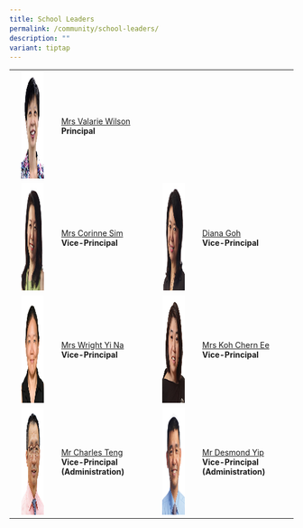```yaml
---
title: School Leaders
permalink: /community/school-leaders/
description: ""
variant: tiptap
---
```

<table><tbody><tr><td rowspan="1" colspan="1"><p></p></td><td rowspan="1" colspan="1"><div class="isomer-image-wrapper"><img style="width: 70%;" height="190" width="150" alt="" src="/images/Common/sl-vwilson.jpg"></div></td><td rowspan="1" colspan="1"><p></p><p><a href="mailto:Valarie_koh@schools.gov.sg" rel="noopener noreferrer nofollow" target="_blank">Mrs Valarie Wilson</a><br><strong>Principal</strong></p></td><td rowspan="1" colspan="1"><p></p></td><td rowspan="1" colspan="1"><p></p></td><td rowspan="1" colspan="1"><p></p></td></tr><tr><td rowspan="1" colspan="1"><p></p></td><td rowspan="1" colspan="1"><div class="isomer-image-wrapper"><img style="width: 70%;" height="190" width="150" alt="" src="/images/Common/sl-csim.jpg"></div></td><td rowspan="1" colspan="1"><p></p><p><a href="mailto:Corinne_SIM@schools.gov.sg" rel="noopener noreferrer nofollow" target="_blank">Mrs Corinne Sim</a><br><strong>Vice-Principal</strong></p></td><td rowspan="1" colspan="1"><p></p></td><td rowspan="1" colspan="1"><div class="isomer-image-wrapper"><img style="width: 70%;" height="190" width="150" alt="" src="/images/Common/sl-dgoh.jpg"></div></td><td rowspan="1" colspan="1"><p></p><p><a href="mailto:Diana_TAN@schools.gov.sg" rel="noopener noreferrer nofollow" target="_blank">Diana Goh</a><br><strong>Vice-Principal</strong></p></td></tr><tr><td rowspan="1" colspan="1"><p></p></td><td rowspan="1" colspan="1"><div class="isomer-image-wrapper"><img style="width: 70%;" height="190" width="150" alt="" src="/images/Common/sl_wyn.jpg"></div></td><td rowspan="1" colspan="1"><p></p><p><a href="mailto:Chng_Yi_Na@schools.gov.sg" rel="noopener noreferrer nofollow" target="_blank">Mrs Wright Yi Na</a><br><strong>Vice-Principal</strong></p></td><td rowspan="1" colspan="1"><p></p></td><td rowspan="1" colspan="1"><div class="isomer-image-wrapper"><img style="width: 70%;" height="190" width="150" alt="" src="/images/Common/sl-kohce.jpg"></div></td><td rowspan="1" colspan="1"><p></p><p><a href="mailto:YEOW_Chern_Ee@schools.gov.sg" rel="noopener noreferrer nofollow" target="_blank">Mrs Koh Chern Ee</a><br><strong>Vice-Principal</strong></p></td></tr><tr><td rowspan="1" colspan="1"><p></p></td><td rowspan="1" colspan="1"><div class="isomer-image-wrapper"><img style="width: 70%;" height="190" width="150" alt="" src="/images/Common/sl-cteng.jpg"></div></td><td rowspan="1" colspan="1"><p></p><p><a href="mailto:teng_tat_meng_charles@schools.gov.sg" rel="noopener noreferrer nofollow" target="_blank">Mr Charles Teng</a><br><strong>Vice-Principal (Administration)</strong></p></td><td rowspan="1" colspan="1"><p></p></td><td rowspan="1" colspan="1"><div class="isomer-image-wrapper"><img style="width: 70%;" height="190" width="150" alt="" src="/images/Common/sl-dyip1.jpg"></div></td><td rowspan="1" colspan="1"><p></p><p><a href="mailto:yip_wai_choong@schools.gov.sg" rel="noopener noreferrer nofollow" target="_blank">Mr Desmond Yip</a><br><strong>Vice-Principal (Administration)</strong>&nbsp;</p></td></tr></tbody></table><p>&nbsp;</p><p></p>